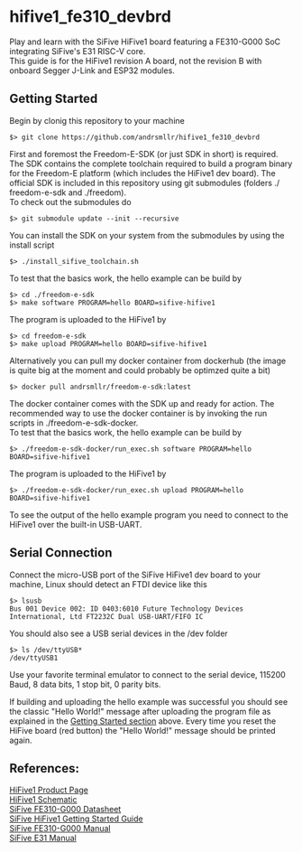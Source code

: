 # hifive1_fe310_devbrd
Play and learn with the SiFive HiFive1 board featuring a FE310-G000 SoC integrating SiFive's E31 RISC-V core.  
This guide is for the HiFive1 revision A board, not the revision B with onboard Segger J-Link and ESP32 modules.

## Getting Started
Begin by clonig this repository to your machine
```
$> git clone https://github.com/andrsmllr/hifive1_fe310_devbrd
```

First and foremost the Freedom-E-SDK (or just SDK in short) is required. The SDK contains the complete toolchain required to build a program binary for the Freedom-E platform (which includes the HiFive1 dev board). The official SDK is included in this repository using git submodules (folders ./ freedom-e-sdk and ./freedom).  
To check out the submodules do
```
$> git submodule update --init --recursive
```

You can install the SDK on your system from the submodules by using the install script  
```
$> ./install_sifive_toolchain.sh
```  
To test that the basics work, the hello example can be build by  
```
$> cd ./freedom-e-sdk
$> make software PROGRAM=hello BOARD=sifive-hifive1
```
The program is uploaded to the HiFive1 by  
```
$> cd freedom-e-sdk
$> make upload PROGRAM=hello BOARD=sifive-hifive1
```

Alternatively you can pull my docker container from dockerhub (the image is quite big at the moment and could probably be optimzed quite a bit)  
```
$> docker pull andrsmllr/freedom-e-sdk:latest
```
The docker container comes with the SDK up and ready for action. The recommended way to use the docker container is by invoking the run scripts in ./freedom-e-sdk-docker.  
To test that the basics work, the hello example can be build by  
```
$> ./freedom-e-sdk-docker/run_exec.sh software PROGRAM=hello BOARD=sifive-hifive1
```
The program is uploaded to the HiFive1 by  
```
$> ./freedom-e-sdk-docker/run_exec.sh upload PROGRAM=hello BOARD=sifive-hifive1
```

To see the output of the hello example program you need to connect to the HiFive1 over the built-in USB-UART.

## Serial Connection
Connect the micro-USB port of the SiFive HiFive1 dev board to your machine, Linux should detect an FTDI device like this  
```
$> lsusb  
Bus 001 Device 002: ID 0403:6010 Future Technology Devices International, Ltd FT2232C Dual USB-UART/FIFO IC  
```
You should also see a USB serial devices in the /dev folder  
```
$> ls /dev/ttyUSB*  
/dev/ttyUSB1  
```
Use your favorite terminal emulator to connect to the serial device, 115200 Baud, 8 data bits, 1 stop bit, 0 parity bits.  

If building and uploading the hello example was successful you should see the classic "Hello World!" message after uploading the program file as explained in the [Getting Started section](#getting-started) above. Every time you reset the HiFive board (red button) the "Hello World!" message should be printed again.  

## References:  
[HiFive1 Product Page](https://www.sifive.com/boards/hifive1)  
[HiFive1 Schematic](https://sifive.cdn.prismic.io/sifive%2F080cdef9-4631-4c9b-b8f5-7937fbdec8a4_hifive1-a01-schematics.pdf)  
[SiFive FE310-G000 Datasheet](https://sifive.cdn.prismic.io/sifive%2Ffeb6f967-ff96-418f-9af4-a7f3b7fd1dfc_fe310-g000-ds.pdf)  
[SiFive HiFive1 Getting Started Guide](https://sifive.cdn.prismic.io/sifive%2F9c57065b-6d28-465b-b67d-f416894123a9_hifive1-getting-started-v1.0.2.pdf)  
[SiFive FE310-G000 Manual](https://sifive.cdn.prismic.io/sifive%2F500a69f8-af3a-4fd9-927f-10ca77077532_fe310-g000.pdf)  
[SiFive E31 Manual](https://sifive.cdn.prismic.io/sifive%2F2df24239-b9bf-42cd-b287-2d57030e91fa_e31-core-complex-manual-v19.05.pdf)
